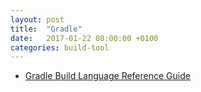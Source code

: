 ```yaml
---
layout: post
title:  "Gradle"
date:   2017-01-22 08:00:00 +0100
categories: build-tool
---
```


- [Gradle Build Language Reference Guide](http://www.gradle.org/docs/current/dsl/index.html)
